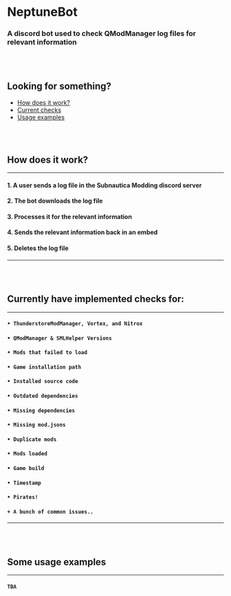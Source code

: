 # NeptuneBot
### A discord bot used to check QModManager log files for relevant information
<br></br>
## Looking for something?
* [How does it work?](https://github.com/RamuneNeptune/NeptuneBot/blob/main/README.md#how-does-it-work)
* [Current checks]()
* [Usage examples]()

<br></br>
## How does it work?
---
#### 1. A user sends a log file in the Subnautica Modding discord server
#### 2. The bot downloads the log file
#### 3. Processes it for the relevant information
#### 4. Sends the relevant information back in an embed
#### 5. Deletes the log file
---
<br></br>

## Currently have implemented checks for:
---
#### `• ThunderstoreModManager, Vortex, and Nitrox`
#### `• QModManager & SMLHelper Versions`
#### `• Mods that failed to load`
#### `• Game installation path`
#### `• Installed source code`
#### `• Outdated dependencies`
#### `• Missing dependencies`
#### `• Missing mod.jsons`
#### `• Duplicate mods`
#### `• Mods loaded`
#### `• Game build`
#### `• Timestamp`
#### `• Pirates!`
#### `+ A bunch of common issues..`
---
<br></br>

## Some usage examples
---
#### ` TBA `

